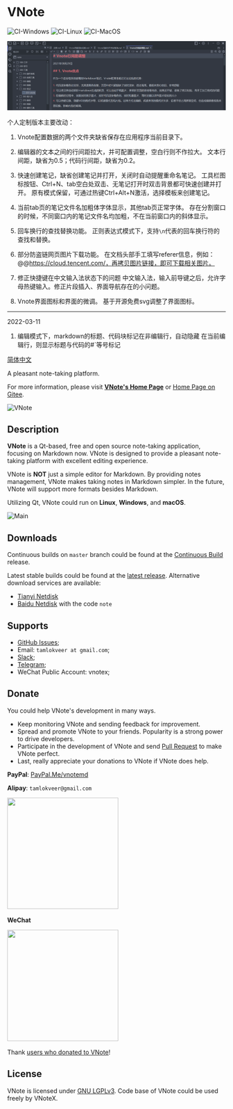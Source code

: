 # VNote
![CI-Windows](https://github.com/vnotex/vnote/workflows/CI-Windows/badge.svg) ![CI-Linux](https://github.com/vnotex/vnote/workflows/CI-Linux/badge.svg) ![CI-MacOS](https://github.com/vnotex/vnote/workflows/CI-MacOS/badge.svg)

![VNote-modify](pics/modify.png)

个人定制版本主要改动：
1. Vnote配置数据的两个文件夹缺省保存在应用程序当前目录下。

2. 编辑器的文本之间的行间距拉大，并可配置调整，空白行则不作拉大。
  文本行间距，缺省为0.5；代码行间距，缺省为0.2。  

3. 快速创建笔记，缺省创建笔记并打开，关闭时自动提醒重命名笔记。
  工具栏图标按钮、Ctrl+N、tab空白处双击、无笔记打开时双击背景都可快速创建并打开。
  原有模式保留，可通过热键Ctrl+Alt+N激活，选择模板来创建笔记。  

4. 当前tab页的笔记文件名加粗体字体显示，其他tab页正常字体。
  存在分割窗口的时候，不同窗口内的笔记文件名均加粗，不在当前窗口内的斜体显示。  

5. 回车换行的查找替换功能。
  正则表达式模式下，支持`\n`代表的回车换行符的查找和替换。

6. 部分防盗链网页图片下载功能。
  在文档头部手工填写referer信息，例如：@@https://cloud.tencent.com/，再拷贝图片链接，即可下载相关图片。  

7. 修正快捷键在中文输入法状态下的问题
  中文输入法，输入前导键之后，允许字母热键输入。修正片段插入、界面导航存在的小问题。

8. Vnote界面图标和界面的微调。
  基于开源免费svg调整了界面图标。  

---

2022-03-11
1. 编辑模式下，markdown的标题、代码块标记在非编辑行，自动隐藏
  在当前编辑行，则显示标题与代码的#`等号标记


[简体中文](README_zh_CN.md)

A pleasant note-taking platform.

For more information, please visit [**VNote's Home Page**](https://vnotex.github.io/vnote) or [Home Page on Gitee](https://tamlok.gitee.io/vnote).

![VNote](pics/vnote.png)

## Description
**VNote** is a Qt-based, free and open source note-taking application, focusing on Markdown now. VNote is designed to provide a pleasant note-taking platform with excellent editing experience.

VNote is **NOT** just a simple editor for Markdown. By providing notes management, VNote makes taking notes in Markdown simpler. In the future, VNote will support more formats besides Markdown.

Utilizing Qt, VNote could run on **Linux**, **Windows**, and **macOS**.

![Main](pics/main.png)

## Downloads
Continuous builds on `master` branch could be found at the [Continuous Build](https://github.com/vnotex/vnote/releases/tag/continuous-build) release.

Latest stable builds could be found at the [latest release](https://github.com/vnotex/vnote/releases/latest). Alternative download services are available:

* [Tianyi Netdisk](https://cloud.189.cn/t/Av67NvmEJVBv)
* [Baidu Netdisk](https://pan.baidu.com/s/1Fou1flmBsQUQ8Qs9V_M6Aw) with the code `note`

## Supports
* [GitHub Issues](https://github.com/vnotex/vnote/issues);
* Email: `tamlokveer at gmail.com`;
* [Slack](https://join.slack.com/t/vnote/shared_invite/enQtNDg2MzY0NDg3NzI4LTVhMzBlOTY0YzVhMmQyMTFmZDdhY2M3MDQxYTBjOTA2Y2IxOGRiZjg2NzdhMjkzYmUyY2VkMWJlZTNhMTQyODU);
* [Telegram](https://t.me/vnotex);
* WeChat Public Account: vnotex;

## Donate
You could help VNote's development in many ways.

* Keep monitoring VNote and sending feedback for improvement.
* Spread and promote VNote to your friends. Popularity is a strong power to drive developers.
* Participate in the development of VNote and send [Pull Request](https://github.com/vnotex/vnote/pulls) to make VNote perfect.
* Last, really appreciate your donations to VNote if VNote does help.

**PayPal**: [PayPal.Me/vnotemd](https://www.paypal.me/vnotemd)

**Alipay**: `tamlokveer@gmail.com`

<img src="pics/alipay.png" width="256px" height="256px" />

**WeChat**

<img src="pics/wechat_pay.png" width="256px" height="256px" />

Thank [users who donated to VNote](https://github.com/vnotex/vnote/wiki/Donate-List)!

## License
VNote is licensed under [GNU LGPLv3](https://opensource.org/licenses/LGPL-3.0). Code base of VNote could be used freely by VNoteX.
